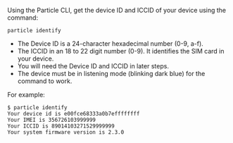 Using the Particle CLI, get the device ID and ICCID of your device using the command:

```
particle identify
```

- The Device ID is a 24-character hexadecimal number (0-9, a-f).
- The ICCID in an 18 to 22 digit number (0-9). It identifies the SIM card in your device.
- You will need the Device ID and ICCID in later steps.
- The device must be in listening mode (blinking dark blue) for the command to work.

For example:

```
$ particle identify
Your device id is e00fce68333a0b7effffffff
Your IMEI is 356726103999999
Your ICCID is 89014103271529999999
Your system firmware version is 2.3.0
```

